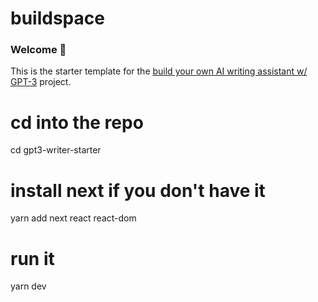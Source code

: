 # buildspace 
### Welcome 👋
This is the starter template for the [build your own AI writing assistant w/ GPT-3](https://buildspace.so/builds/ai-writer) project.
# cd into the repo
cd gpt3-writer-starter

# install next if you don't have it
yarn add next react react-dom

# run it
yarn dev
